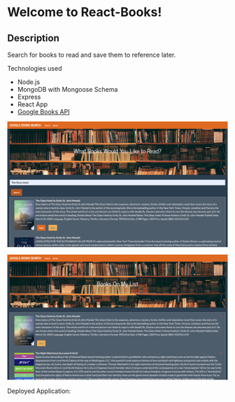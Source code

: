 # Welcome to React-Books!

## Description

Search for books to read and save them to reference later.

Technologies used
* Node.js
* MongoDB with Mongoose Schema
* Express
* React App
* [Google Books API](https://developers.google.com/books)

![Screen Shot](screen-shot-search.png)

![Screen Shot](screen-shot-saved.png)

Deployed Application: []()

